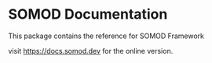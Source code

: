 # SOMOD Documentation

This package contains the reference for SOMOD Framework

visit https://docs.somod.dev for the online version.
